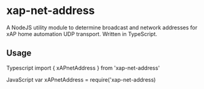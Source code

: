 # xap-net-address
A NodeJS utility module to determine broadcast and network addresses for xAP home automation UDP transport. Written in TypeScript.

## Usage
Typescript
    import { xAPnetAddress } from 'xap-net-address'
    
JavaScript
    var xAPnetAddress = require('xap-net-address)


